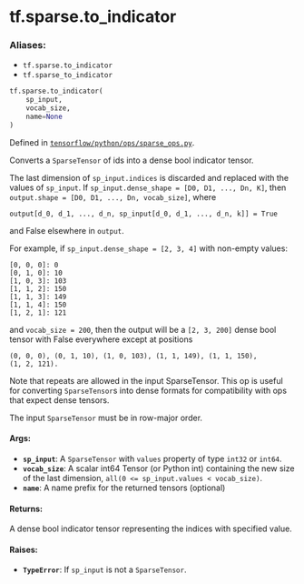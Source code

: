 <div itemscope itemtype="http://developers.google.com/ReferenceObject">
<meta itemprop="name" content="tf.sparse.to_indicator" />
<meta itemprop="path" content="Stable" />
</div>

# tf.sparse.to_indicator

### Aliases:

* `tf.sparse.to_indicator`
* `tf.sparse_to_indicator`

``` python
tf.sparse.to_indicator(
    sp_input,
    vocab_size,
    name=None
)
```



Defined in [`tensorflow/python/ops/sparse_ops.py`](/code/stable/tensorflow/python/ops/sparse_ops.py).

Converts a `SparseTensor` of ids into a dense bool indicator tensor.

The last dimension of `sp_input.indices` is discarded and replaced with
the values of `sp_input`.  If `sp_input.dense_shape = [D0, D1, ..., Dn, K]`,
then `output.shape = [D0, D1, ..., Dn, vocab_size]`, where

    output[d_0, d_1, ..., d_n, sp_input[d_0, d_1, ..., d_n, k]] = True

and False elsewhere in `output`.

For example, if `sp_input.dense_shape = [2, 3, 4]` with non-empty values:

    [0, 0, 0]: 0
    [0, 1, 0]: 10
    [1, 0, 3]: 103
    [1, 1, 2]: 150
    [1, 1, 3]: 149
    [1, 1, 4]: 150
    [1, 2, 1]: 121

and `vocab_size = 200`, then the output will be a `[2, 3, 200]` dense bool
tensor with False everywhere except at positions

    (0, 0, 0), (0, 1, 10), (1, 0, 103), (1, 1, 149), (1, 1, 150),
    (1, 2, 121).

Note that repeats are allowed in the input SparseTensor.
This op is useful for converting `SparseTensor`s into dense formats for
compatibility with ops that expect dense tensors.

The input `SparseTensor` must be in row-major order.

#### Args:

* <b>`sp_input`</b>: A `SparseTensor` with `values` property of type `int32` or
    `int64`.
* <b>`vocab_size`</b>: A scalar int64 Tensor (or Python int) containing the new size
    of the last dimension, `all(0 <= sp_input.values < vocab_size)`.
* <b>`name`</b>: A name prefix for the returned tensors (optional)


#### Returns:

A dense bool indicator tensor representing the indices with specified value.


#### Raises:

* <b>`TypeError`</b>: If `sp_input` is not a `SparseTensor`.